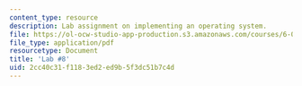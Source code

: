 ```yaml
---
content_type: resource
description: Lab assignment on implementing an operating system.
file: https://ol-ocw-studio-app-production.s3.amazonaws.com/courses/6-004-computation-structures-spring-2009/2cc40c31f1183ed2ed9b5f3dc51b7c4d_MIT6_004s09_lab08.pdf
file_type: application/pdf
resourcetype: Document
title: 'Lab #8'
uid: 2cc40c31-f118-3ed2-ed9b-5f3dc51b7c4d
---
```

